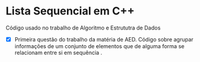 # Lista Sequencial em C++
Código usado no trabalho de Algoritmo e Estrututra de Dados
- [x] Primeira questão do trabalho da matéria de AED. Código sobre agrupar informações de um conjunto de elementos
que de alguma forma se relacionam entre si em sequência .
